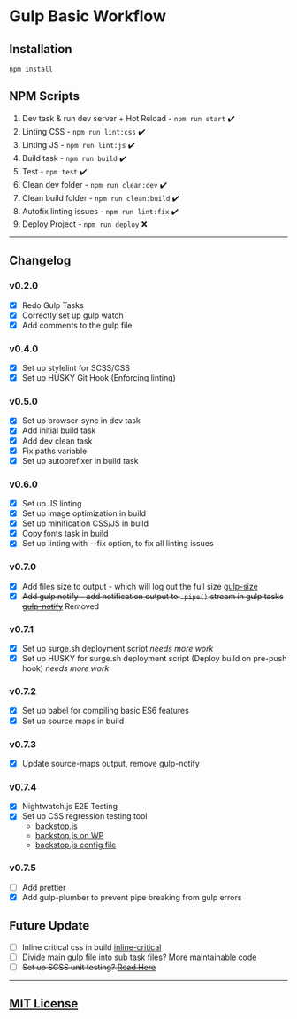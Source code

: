 # Gulp Basic Workflow

## Installation

```
npm install
```

## NPM Scripts

1. Dev task & run dev server + Hot Reload - ```npm run start``` ✔️
2. Linting CSS - ```npm run lint:css``` ✔️
3. Linting JS - ```npm run lint:js``` ✔️
4. Build task - ```npm run build``` ✔️
5. Test - ```npm test``` ✔️
6. Clean dev folder - ```npm run clean:dev``` ✔️
7. Clean build folder - ```npm run clean:build``` ✔️
8. Autofix linting issues - ```npm run lint:fix``` ️✔️
9. Deploy Project - ```npm run deploy``` ❌

---

## Changelog

### v0.2.0
- [x] Redo Gulp Tasks
- [x] Correctly set up gulp watch
- [x] Add comments to the gulp file

### v0.4.0
- [x] Set up stylelint for SCSS/CSS
- [x] Set up HUSKY Git Hook (Enforcing linting)

### v0.5.0
- [x] Set up browser-sync in dev task
- [x] Add initial build task
- [x] Add dev clean task
- [x] Fix paths variable
- [x] Set up autoprefixer in build task

### v0.6.0
- [x] Set up JS linting
- [x] Set up image optimization in build
- [x] Set up minification CSS/JS in build
- [x] Copy fonts task in build
- [x] Set up linting with --fix option, to fix all linting issues

### v0.7.0
- [x] Add files size to output - which will log out the full size [gulp-size](https://www.npmjs.com/package/gulp-size)
- [x] ~~Add gulp notify - add notification output to ```.pipe()``` stream in gulp tasks [gulp-notify](https://www.npmjs.com/package/gulp-notify)~~ Removed

### v0.7.1
- [x] Set up surge.sh deployment script *needs more work*
- [x] Set up HUSKY for surge.sh deployment script (Deploy build on pre-push hook) *needs more work*

### v0.7.2
- [x] Set up babel for compiling basic ES6 features
- [x] Set up source maps in build

### v0.7.3
- [x] Update source-maps output, remove gulp-notify

### v0.7.4
- [x] Nightwatch.js E2E Testing
- [x] Set up CSS regression testing tool
  - [backstop.js](https://github.com/garris/BackstopJS)
  - [backstop.js on WP](https://www.christoflee.co.uk/backstopjs-a-beginners-guide-to-testing-in-wordpress/)
  - [backstop.js config file](https://github.com/wlsf82/backstop-config)

### v0.7.5
- [ ] Add prettier
- [x] Add gulp-plumber to prevent pipe breaking from gulp errors

## Future Update

- [ ] Inline critical css in build [inline-critical](https://github.com/addyosmani/critical)
- [ ] Divide main gulp file into sub task files? More maintainable code
- [ ] ~~Set up SCSS unit testing? [Read Here](https://seesparkbox.com/foundry/how_and_why_we_unit_test_our_sass)~~
---
## [MIT License](LICENSE.md)
